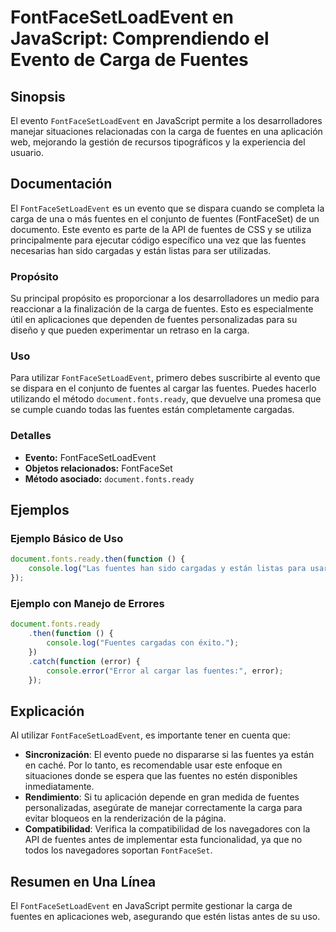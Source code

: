 <!--
Meta Description: # FontFaceSetLoadEvent en JavaScript: Comprendiendo el Evento de Carga de Fuentes ## Sinopsis El evento `FontFaceSetLoadEvent` en JavaScript permite a...
Meta Keywords: fuentes, que, fontfacesetloadevent, evento, carga
-->

# FontFaceSetLoadEvent en JavaScript: Comprendiendo el Evento de Carga de Fuentes

## Sinopsis
El evento `FontFaceSetLoadEvent` en JavaScript permite a los desarrolladores manejar situaciones relacionadas con la carga de fuentes en una aplicación web, mejorando la gestión de recursos tipográficos y la experiencia del usuario.

## Documentación
El `FontFaceSetLoadEvent` es un evento que se dispara cuando se completa la carga de una o más fuentes en el conjunto de fuentes (FontFaceSet) de un documento. Este evento es parte de la API de fuentes de CSS y se utiliza principalmente para ejecutar código específico una vez que las fuentes necesarias han sido cargadas y están listas para ser utilizadas.

### Propósito
Su principal propósito es proporcionar a los desarrolladores un medio para reaccionar a la finalización de la carga de fuentes. Esto es especialmente útil en aplicaciones que dependen de fuentes personalizadas para su diseño y que pueden experimentar un retraso en la carga.

### Uso
Para utilizar `FontFaceSetLoadEvent`, primero debes suscribirte al evento que se dispara en el conjunto de fuentes al cargar las fuentes. Puedes hacerlo utilizando el método `document.fonts.ready`, que devuelve una promesa que se cumple cuando todas las fuentes están completamente cargadas.

### Detalles
- **Evento:** FontFaceSetLoadEvent
- **Objetos relacionados:** FontFaceSet
- **Método asociado:** `document.fonts.ready`

## Ejemplos
### Ejemplo Básico de Uso
```javascript
document.fonts.ready.then(function () {
    console.log("Las fuentes han sido cargadas y están listas para usarse.");
});
```

### Ejemplo con Manejo de Errores
```javascript
document.fonts.ready
    .then(function () {
        console.log("Fuentes cargadas con éxito.");
    })
    .catch(function (error) {
        console.error("Error al cargar las fuentes:", error);
    });
```

## Explicación
Al utilizar `FontFaceSetLoadEvent`, es importante tener en cuenta que:
- **Sincronización**: El evento puede no dispararse si las fuentes ya están en caché. Por lo tanto, es recomendable usar este enfoque en situaciones donde se espera que las fuentes no estén disponibles inmediatamente.
- **Rendimiento**: Si tu aplicación depende en gran medida de fuentes personalizadas, asegúrate de manejar correctamente la carga para evitar bloqueos en la renderización de la página.
- **Compatibilidad**: Verifica la compatibilidad de los navegadores con la API de fuentes antes de implementar esta funcionalidad, ya que no todos los navegadores soportan `FontFaceSet`.

## Resumen en Una Línea
El `FontFaceSetLoadEvent` en JavaScript permite gestionar la carga de fuentes en aplicaciones web, asegurando que estén listas antes de su uso.